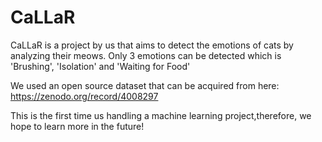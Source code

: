 # CaLLaR
CaLLaR is a project by us that aims to detect the emotions of cats by analyzing their meows. 
Only 3 emotions can be detected which is 'Brushing', 'Isolation' and 'Waiting for Food'

We used an open source dataset that can be acquired from here: https://zenodo.org/record/4008297 

This is the first time us handling a machine learning project,therefore, we hope to learn more in the future! 
